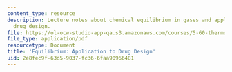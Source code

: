 ```yaml
---
content_type: resource
description: Lecture notes about chemical equilibrium in gases and application to
  drug design.
file: https://ol-ocw-studio-app-qa.s3.amazonaws.com/courses/5-60-thermodynamics-kinetics-spring-2008/2e8fec9f63d59037fc366faa90966481_lec_17.pdf
file_type: application/pdf
resourcetype: Document
title: 'Equilibrium: Application to Drug Design'
uid: 2e8fec9f-63d5-9037-fc36-6faa90966481
---
```

